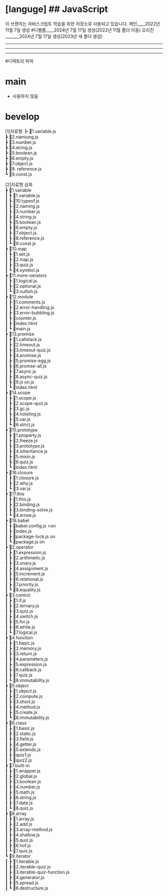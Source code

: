# [languge] ## JavaScript

이 브랜치는 자바스크립트 학습을 위한 저장소로 사용되고 있습니다.
메인\_\_\_\_2022년 11월 7일 생성
#디벨롭\_\_\_\_2024년 7월 17일 생성(2022년 11월 폴더 이동)
오리진\_\_\_\_\_\_\_2024년 7월 17일 생성(2023년 새 폴더 생성)

---

---

---

#디렉토리 파악

# main

- 사용하지 않음

# bevelop

[1]자료형
┣ 📜1.variable.js <br>
┣ 📜2.namiung.js <br>
┣ 📜3.number.js <br>
┣ 📜4.string.js <br>
┣ 📜5.boolean.js <br>
┣ 📜6.empty.js <br>
┣ 📜7.object.js <br>
┣ 📜8. reference.js <br>
┗ 📜9.const.js <br>

[2]자료형 심화 <br>
┣ 📂1.variable <br>
┃ ┣ 📜1.variable.js <br>
┃ ┣ 📜10.typeof.js <br>
┃ ┣ 📜2.naming.js <br>
┃ ┣ 📜3.number.js <br>
┃ ┣ 📜4.string.js <br>
┃ ┣ 📜5.boolean.js <br>
┃ ┣ 📜6.empty.js <br>
┃ ┣ 📜7.object.js <br>
┃ ┣ 📜8.reference.js <br>
┃ ┗ 📜9.const.js <br>
┣ 📂10.map <br>
┃ ┣ 📜1.set.js <br>
┃ ┣ 📜2.map.js <br>
┃ ┣ 📜3.quiz.js <br>
┃ ┗ 📜4.symbol.js <br>
┣ 📂11.more-oerators <br>
┃ ┣ 📜1.logical.js <br>
┃ ┣ 📜2.optional.js <br>
┃ ┗ 📜3.nullish.js <br>
┣ 📂12.module <br>
┃ ┣ 📜1.comments.js <br>
┃ ┣ 📜2.error-handling.js <br>
┃ ┣ 📜3.error-bubbling.js <br>
┃ ┣ 📜counter.js <br>
┃ ┣ 📜index.html <br>
┃ ┗ 📜main.js <br>
┣ 📂13.promise <br>
┃ ┣ 📜1.callstack.js <br>
┃ ┣ 📜2.timeout.js <br>
┃ ┣ 📜3.timeout-quiz.js <br>
┃ ┣ 📜4.promise.js <br>
┃ ┣ 📜5.promise-egg.js <br>
┃ ┣ 📜6.promse-all.js <br>
┃ ┣ 📜7.async.js <br>
┃ ┣ 📜8.async-quiz.js <br>
┃ ┣ 📜9.js on.js <br>
┃ ┗ 📜index.html <br>
┣ 📂14.scope <br>
┃ ┣ 📜1.scope.js <br>
┃ ┣ 📜2.scope-quiz.js <br>
┃ ┣ 📜3.gc.js <br>
┃ ┣ 📜4.hoisting.js <br>
┃ ┣ 📜5.var.js <br>
┃ ┗ 📜6.strict.js <br>
┣ 📂15.prototype <br>
┃ ┣ 📜1.property.js <br>
┃ ┣ 📜2.freeze.js <br>
┃ ┣ 📜3.prototype.js <br>
┃ ┣ 📜4.inheritance.js <br>
┃ ┣ 📜5.mixin.js <br> 
┃ ┣ 📜6.quiz.js <br>
┃ ┗ 📜index.html <br>
┣ 📂16.closure <br>
┃ ┣ 📜1.closure.js <br>
┃ ┣ 📜2.why.js <br>
┃ ┗ 📜3.var.js <br>
┣ 📂17.this <br>
┃ ┣ 📜1.this.js <br>
┃ ┣ 📜2.binding.js <br>
┃ ┣ 📜3.binding-solve.js <br>
┃ ┗ 📜4.arrow.js <br>
┣ 📂18.babel <br>
┃ ┣ 📜babel.config.js >on <br>
┃ ┣ 📜index.js <br>
┃ ┣ 📜package-lock.js on <br>
┃ ┗ 📜package.js on <br>
┣ 📂2.operator <br>
┃ ┣ 📜1.expression.js <br>
┃ ┣ 📜2.arithmetic.js <br>
┃ ┣ 📜3.unary.js <br>
┃ ┣ 📜4.assignment.js <br>
┃ ┣ 📜5.increment.js <br>
┃ ┣ 📜6.relational.js <br>
┃ ┣ 📜7.priority.js <br>
┃ ┗ 📜8.equality.js <br>
┣ 📂3.control <br>
┃ ┣ 📜1.if.js <br>
┃ ┣ 📜2.ternary.js <br>
┃ ┣ 📜3.quiz.js <br>
┃ ┣ 📜4.switch.js <br>
┃ ┣ 📜5.for.js <br>
┃ ┣ 📜6.while.js <br>
┃ ┗ 📜7.logical.js <br>
┣ 📂4.function <br>
┃ ┣ 📜1.basic.js <br>
┃ ┣ 📜2.memory.js <br>
┃ ┣ 📜3.return.js <br>
┃ ┣ 📜4.parameters.js <br>
┃ ┣ 📜5.expression.js <br>
┃ ┣ 📜6.callback.js <br>
┃ ┣ 📜7.quiz.js <br>
┃ ┗ 📜8.immutability.js <br>
┣ 📂5.object<br>
┃ ┣ 📜1.object.js <br>
┃ ┣ 📜2.compute.js <br>
┃ ┣ 📜3.short.js <br>
┃ ┣ 📜4.method.js <br>
┃ ┣ 📜5.create.js <br>
┃ ┗ 📜8.immutability.js <br>
┣ 📂6.class<br>
┃ ┣ 📜1.basic.js <br>
┃ ┣ 📜2.static.js <br>
┃ ┣ 📜3.field.js <br>
┃ ┣ 📜4.getter.js <br>
┃ ┣ 📜5.extends.js <br>
┃ ┣ 📜quiz1.js <br>
┃ ┗ 📜quiz2.js <br>
┣ 📂7.built-in<br>
┃ ┣ 📜1.wrapper.js <br>
┃ ┣ 📜2.global.js <br>
┃ ┣ 📜3.boolean.js <br>
┃ ┣ 📜4.number.js <br>
┃ ┣ 📜5.math.js <br>
┃ ┣ 📜6.string.js <br>
┃ ┣ 📜7.date.js <br>
┃ ┗ 📜8.quiz.js <br>
┣ 📂8.array<br>
┃ ┣ 📜1.array.js <br>
┃ ┣ 📜2.add.js <br>
┃ ┣ 📜3.array-method.js <br>
┃ ┣ 📜4.shallow.js <br>
┃ ┣ 📜5.quiz.js <br>
┃ ┣ 📜6.hof.js <br>
┃ ┗ 📜7.quiz.js <br>
┗ 📂9.iterator<br>
┃ ┣ 📜1.iterable.js <br>
┃ ┣ 📜2.iterable-quiz.js <br>
┃ ┣ 📜3.iterable-quiz-function.js <br>
┃ ┣ 📜4.generator.js <br>
┃ ┣ 📜5.spread.js <br>
┃ ┗ 📜6.destructure.js <br>

